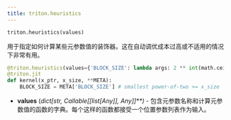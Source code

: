 ```yaml
---
title: triton.heuristics
---
```



```python
triton.heuristics(values)
```


用于指定如何计算某些元参数值的装饰器。这在自动调优成本过高或不适用的情况下非常有用。


```python
@triton.heuristics(values={'BLOCK_SIZE': lambda args: 2 ** int(math.ceil(math.log2(args[1])))})
@triton.jit
def kernel(x_ptr, x_size, **META):
    BLOCK_SIZE = META['BLOCK_SIZE'] # smallest power-of-two >= x_size  最小的 2 的幂 >= x_size
```


* **values** (*dict[str, Callable[[list[Any]], Any]]**)* - 包含元参数名称和计算元参数值的函数的字典。每个这样的函数都接受一个位置参数列表作为输入。

